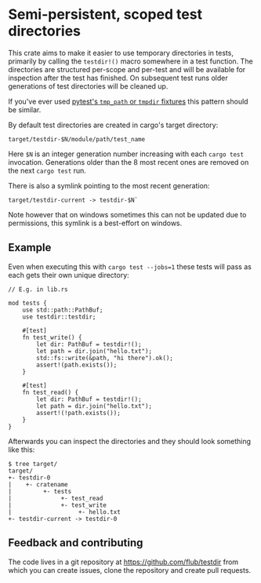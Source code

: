 # Semi-persistent, scoped test directories

This crate aims to make it easier to use temporary directories in
tests, primarily by calling the `testdir!()` macro somewhere in a test
function.  The directories are structured per-scope and per-test and
will be available for inspection after the test has finished.  On
subsequent test runs older generations of test directories will be
cleaned up.

If you've ever used [pytest's `tmp_path` or `tmpdir`
fixtures](https://docs.pytest.org/en/stable/reference.html#tmp-path)
this pattern should be similar.

By default test directories are created in cargo's target directory:
```
target/testdir-$N/module/path/test_name
```

Here `$N` is an integer generation number increasing with each `cargo
test` invocation.  Generations older than the 8 most recent ones are
removed on the next `cargo test` run.

There is also a symlink pointing to the most recent generation:
```
target/testdir-current -> testdir-$N`
```

Note however that on windows sometimes this can not be updated due to
permissions, this symlink is a best-effort on windows.

## Example

Even when executing this with `cargo test --jobs=1` these tests will
pass as each gets their own unique directory:
```no_run
// E.g. in lib.rs

mod tests {
    use std::path::PathBuf;
    use testdir::testdir;

    #[test]
    fn test_write() {
        let dir: PathBuf = testdir!();
        let path = dir.join("hello.txt");
        std::fs::write(&path, "hi there").ok();
        assert!(path.exists());
    }
    
    #[test]
    fn test_read() {
        let dir: PathBuf = testdir!();
        let path = dir.join("hello.txt");
        assert!(!path.exists());
    }
}
```

Afterwards you can inspect the directories and they should look
something like this:
```text
$ tree target/
target/
+- testdir-0
|    +- cratename
|         +- tests
|              +- test_read
|              +- test_write
|                   +- hello.txt
+- testdir-current -> testdir-0
```

## Feedback and contributing

The code lives in a git repository at https://github.com/flub/testdir
from which you can create issues, clone the repository and create pull
requests.
